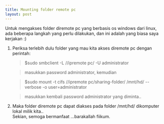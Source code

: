 ```yaml
---
title: Mounting folder remote pc
layout: post
---
```


Untuk mengakses folder diremote pc yang berbasis os windows dari linux, ada beberapa langkah yang perlu dilakukan, dan ini adalah yang biasa saya kerjakan :)

1. Periksa terlebih dulu folder yang mau kita akses diremote pc dengan perintah:

   > $sudo smbclient -L //ipremote pc/ -U administrator

   > masukkan password administrator, kemudian

   > $sudo mount -t cifs //ipremote pc/sharing-folder/ /mnt/hd/ --verbose -o user=administrator

   > masukkan kembali password administrator yang diminta..

2. Maka folder diremote pc dapat diakses pada folder /mnt/hd/ dikomputer lokal milik kita..  
Sekian, semoga bermanfaat ...barakallah fiikum.

